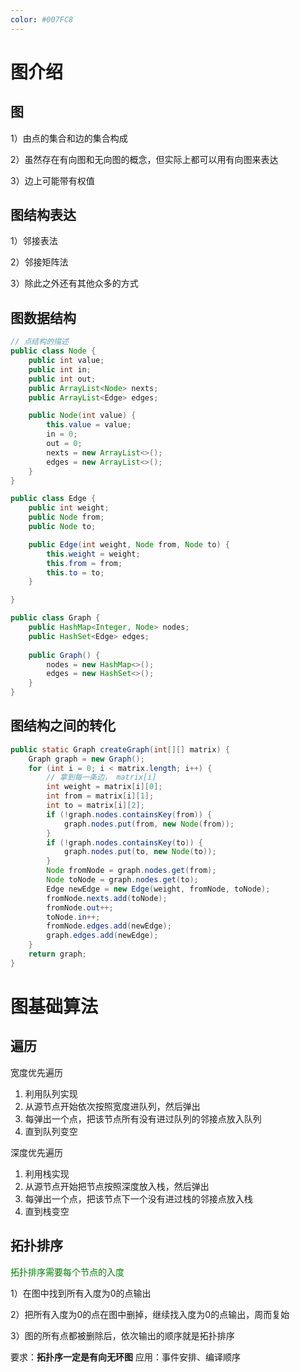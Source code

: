 ```yaml
---
color: #007FC8
---
```






# 图介绍

## 图

1）由点的集合和边的集合构成

2）虽然存在有向图和无向图的概念，但实际上都可以用有向图来表达

3）边上可能带有权值



## 图结构表达

1）邻接表法

2）邻接矩阵法

3）除此之外还有其他众多的方式



## 图数据结构

```java
// 点结构的描述
public class Node {
	public int value;
	public int in;
	public int out;
	public ArrayList<Node> nexts;
	public ArrayList<Edge> edges;

	public Node(int value) {
		this.value = value;
		in = 0;
		out = 0;
		nexts = new ArrayList<>();
		edges = new ArrayList<>();
	}
}
```



```java
public class Edge {
	public int weight;
	public Node from;
	public Node to;

	public Edge(int weight, Node from, Node to) {
		this.weight = weight;
		this.from = from;
		this.to = to;
	}

}
```



```java
public class Graph {
	public HashMap<Integer, Node> nodes;
	public HashSet<Edge> edges;
	
	public Graph() {
		nodes = new HashMap<>();
		edges = new HashSet<>();
	}
}
```





## 图结构之间的转化

```java
public static Graph createGraph(int[][] matrix) {
    Graph graph = new Graph();
    for (int i = 0; i < matrix.length; i++) {
        // 拿到每一条边， matrix[i] 
        int weight = matrix[i][0];
        int from = matrix[i][1];
        int to = matrix[i][2];
        if (!graph.nodes.containsKey(from)) {
            graph.nodes.put(from, new Node(from));
        }
        if (!graph.nodes.containsKey(to)) {
            graph.nodes.put(to, new Node(to));
        }
        Node fromNode = graph.nodes.get(from);
        Node toNode = graph.nodes.get(to);
        Edge newEdge = new Edge(weight, fromNode, toNode);
        fromNode.nexts.add(toNode);
        fromNode.out++;
        toNode.in++;
        fromNode.edges.add(newEdge);
        graph.edges.add(newEdge);
    }
    return graph;
}
```





# 图基础算法

## 遍历

宽度优先遍历

1. 利用队列实现
2. 从源节点开始依次按照宽度进队列，然后弹出
3. 每弹出一个点，把该节点所有没有进过队列的邻接点放入队列
4. 直到队列变空



深度优先遍历

1. 利用栈实现
2. 从源节点开始把节点按照深度放入栈，然后弹出
3. 每弹出一个点，把该节点下一个没有进过栈的邻接点放入栈
4. 直到栈变空



## 拓扑排序

<font color = green>拓扑排序需要每个节点的入度</font>

1）在图中找到所有入度为0的点输出

2）把所有入度为0的点在图中删掉，继续找入度为0的点输出，周而复始

3）图的所有点都被删除后，依次输出的顺序就是拓扑排序

要求：**拓扑序一定是有向无环图**
应用：事件安排、编译顺序

